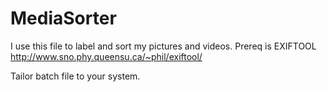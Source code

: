 # MediaSorter
I use this file to label and sort my pictures and videos.
Prereq is EXIFTOOL http://www.sno.phy.queensu.ca/~phil/exiftool/

Tailor batch file to your system.
